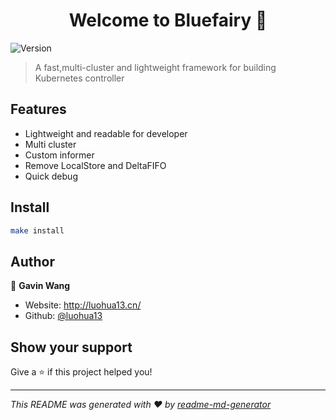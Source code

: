 <h1 align="center">Welcome to Bluefairy 👋</h1>
<p>
  <img alt="Version" src="https://img.shields.io/badge/version-v0.0.1-blue.svg?cacheSeconds=2592000" />
</p>

> A fast,multi-cluster and lightweight framework for building Kubernetes controller 

## Features
- Lightweight and readable for developer
- Multi cluster
- Custom informer  
- Remove LocalStore and DeltaFIFO
- Quick debug

## Install

```sh
make install
```

## Author

👤 **Gavin Wang**

* Website: http://luohua13.cn/
* Github: [@luohua13](https://github.com/luohua13)

## Show your support

Give a ⭐️ if this project helped you!

***
_This README was generated with ❤️ by [readme-md-generator](https://github.com/kefranabg/readme-md-generator)_

